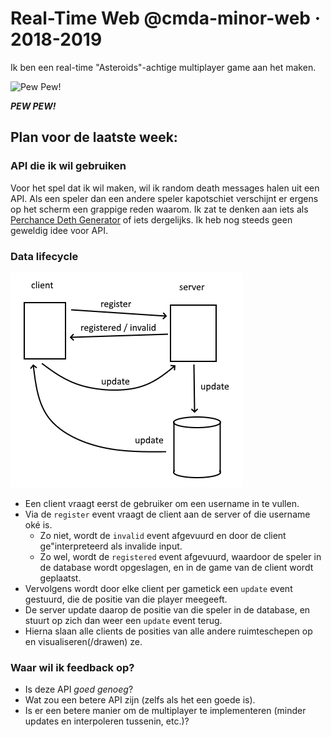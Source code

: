 # Real-Time Web @cmda-minor-web · 2018-2019

Ik ben een real-time "Asteroids"-achtige multiplayer game aan het maken.

![Pew Pew!](./demo.png)

_**PEW PEW!**_

## Plan voor de laatste week:
### API die ik wil gebruiken
Voor het spel dat ik wil maken, wil ik random death messages halen uit een API. Als een speler dan een andere speler kapotschiet verschijnt er ergens op het scherm een grappige reden waarom. Ik zat te denken aan iets als [Perchance Deth Generator](https://perchance.org/random-cause-of-death-generator) of iets dergelijks. Ik heb nog steeds geen geweldig idee voor API.

### Data lifecycle
![Pew Pew!](./static/images/lifecycle.png)

- Een client vraagt eerst de gebruiker om een username in te vullen.
- Via de `register` event vraagt de client aan de server of die username oké is.
  - Zo niet, wordt de `invalid` event afgevuurd en door de client ge"interpreteerd als invalide input.
  - Zo wel, wordt de `registered` event afgevuurd, waardoor de speler in de database wordt opgeslagen, en in de game van de client wordt geplaatst.
- Vervolgens wordt door elke client per gametick een `update` event gestuurd, die de positie van die player meegeeft.
- De server update daarop de positie van die speler in de database, en stuurt op zich dan weer een `update` event terug.
- Hierna slaan alle clients de posities van alle andere ruimteschepen op en visualiseren(/drawen) ze.

### Waar wil ik feedback op?
- Is deze API _goed genoeg_?
- Wat zou een betere API zijn (zelfs als het een goede is).
- Is er een betere manier om de multiplayer te implementeren (minder updates en interpoleren tussenin, etc.)?

<!-- Add a link to your live demo in Github Pages 🌐-->

<!-- ☝️ replace this description with a description of your own work -->

<!-- Add a nice image here at the end of the week, showing off your shiny frontend 📸 -->

<!-- Maybe a table of contents here? 📚 -->

<!-- How about a section that describes how to install this project? 🤓 -->

<!-- ...but how does one use this project? What are its features 🤔 -->

<!-- What external data source is featured in your project and what are its properties 🌠 -->

<!-- This would be a good place for your data life cycle ♻️-->

<!-- Maybe a checklist of done stuff and stuff still on your wishlist? ✅ -->

<!-- How about a license here? 📜 (or is it a licence?) 🤷 -->